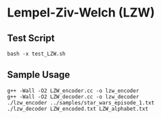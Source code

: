 Lempel-Ziv-Welch (LZW)
===============

Test Script
----------
```
bash -x test_LZW.sh 
```

Sample Usage
----------
```
g++ -Wall -O2 LZW_encoder.cc -o lzw_encoder
g++ -Wall -O2 LZW_decoder.cc -o lzw_decoder
./lzw_encoder ../samples/star_wars_episode_1.txt
./lzw_decoder LZW_encoded.txt LZW_alphabet.txt
```

